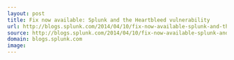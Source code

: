 ```yaml
---
layout: post
title: Fix now available: Splunk and the Heartbleed vulnerability
url: http://blogs.splunk.com/2014/04/10/fix-now-available-splunk-and-the-heartbleed-vulnerability/
source: http://blogs.splunk.com/2014/04/10/fix-now-available-splunk-and-the-heartbleed-vulnerability/
domain: blogs.splunk.com
image: 
---
```


